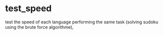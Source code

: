 # test_speed

test the speed of each language performing the same task (solving sudoku using the brute force algorithme), 